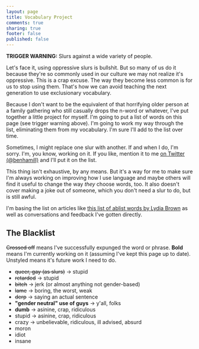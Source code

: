 ```yaml
---
layout: page
title: Vocabulary Project
comments: true
sharing: true
footer: false
published: false
---
```

**TRIGGER WARNING:** Slurs against a wide variety of people.

Let's face it, using oppressive slurs is bullshit. But so many of us do it
because they're so commonly used in our culture we may not realize it's
oppressive. This is a crap excuse. The way they become less common is for us to
stop using them. That's how we can avoid teaching the next generation to use
exclusionary vocabulary.

Because I don't want to be the equivalent of that horrifying older person at a
family gathering who still casually drops the n-word or whatever, I've put
together a little project for myself. I'm going to put a list of words on this
page (see trigger warning above). I'm going to work my way through the list,
eliminating them from my vocabulary. I'm sure I'll add to the list over time.

Sometimes, I might replace one slur with another. If and when I do, I'm sorry.
I'm, you know, working on it. If you like, mention it to me [on Twitter (@benhamill)](http://twitter.com/benhamill)
and I'll put it on the list.

This thing isn't exhaustive, by any means. But it's a way for me to make sure
I'm always working on improving how I use language and maybe others will find it
useful to change the way *they* choose words, too. It also doesn't cover making
a joke out of someone, which you don't need a slur to do, but is still awful.

I'm basing the list on articles like [this list of ablist words by Lydia Brown](http://www.autistichoya.com/p/ableist-words-and-terms-to-avoid.html)
as well as conversations and feedback I've gotten directly.

## The Blacklist

~~Crossed off~~ means I've successfully expunged the word or phrase. **Bold**
means I'm currently working on it (assuming I've kept this page up to date).
Unstyled means it's future work I need to do.

* ~~queer, gay (as slurs)~~ → stupid
* ~~retarded~~ → stupid
* ~~bitch~~ → jerk (or almost anything not gender-based)
* ~~lame~~ → boring, the worst, weak
* ~~derp~~ → saying an actual sentence
* **"gender neutral" use of guys** → y'all, folks
* **dumb** → asinine, crap, ridiculous
* stupid → asinine, crap, ridiculous
* crazy → unbelievable, ridiculous, ill advised, absurd
* moron
* idiot
* insane

